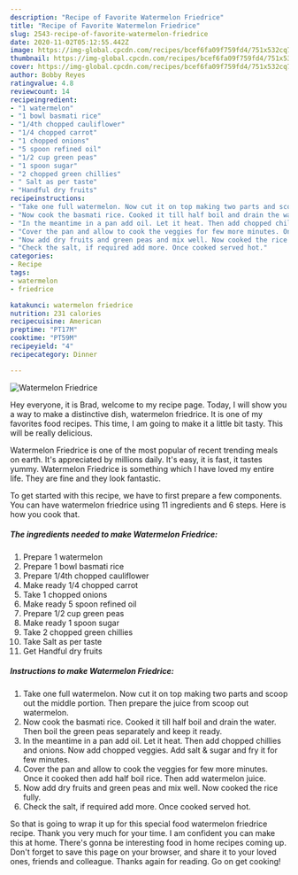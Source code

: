 ```yaml
---
description: "Recipe of Favorite Watermelon Friedrice"
title: "Recipe of Favorite Watermelon Friedrice"
slug: 2543-recipe-of-favorite-watermelon-friedrice
date: 2020-11-02T05:12:55.442Z
image: https://img-global.cpcdn.com/recipes/bcef6fa09f759fd4/751x532cq70/watermelon-friedrice-recipe-main-photo.jpg
thumbnail: https://img-global.cpcdn.com/recipes/bcef6fa09f759fd4/751x532cq70/watermelon-friedrice-recipe-main-photo.jpg
cover: https://img-global.cpcdn.com/recipes/bcef6fa09f759fd4/751x532cq70/watermelon-friedrice-recipe-main-photo.jpg
author: Bobby Reyes
ratingvalue: 4.8
reviewcount: 14
recipeingredient:
- "1 watermelon"
- "1 bowl basmati rice"
- "1/4th chopped cauliflower"
- "1/4 chopped carrot"
- "1 chopped onions"
- "5 spoon refined oil"
- "1/2 cup green peas"
- "1 spoon sugar"
- "2 chopped green chillies"
- " Salt as per taste"
- "Handful dry fruits"
recipeinstructions:
- "Take one full watermelon. Now cut it on top making two parts and scoop out the middle portion. Then prepare the juice from scoop out watermelon."
- "Now cook the basmati rice. Cooked it till half boil and drain the water. Then boil the green peas separately and keep it ready."
- "In the meantime in a pan add oil. Let it heat. Then add chopped chillies and onions. Now add chopped veggies. Add salt &amp; sugar and fry it for few minutes."
- "Cover the pan and allow to cook the veggies for few more minutes. Once it cooked then add half boil rice. Then add watermelon juice."
- "Now add dry fruits and green peas and mix well. Now cooked the rice fully."
- "Check the salt, if required add more. Once cooked served hot."
categories:
- Recipe
tags:
- watermelon
- friedrice

katakunci: watermelon friedrice 
nutrition: 231 calories
recipecuisine: American
preptime: "PT17M"
cooktime: "PT59M"
recipeyield: "4"
recipecategory: Dinner

---
```



![Watermelon Friedrice](https://img-global.cpcdn.com/recipes/bcef6fa09f759fd4/751x532cq70/watermelon-friedrice-recipe-main-photo.jpg)

Hey everyone, it is Brad, welcome to my recipe page. Today, I will show you a way to make a distinctive dish, watermelon friedrice. It is one of my favorites food recipes. This time, I am going to make it a little bit tasty. This will be really delicious.

Watermelon Friedrice is one of the most popular of recent trending meals on earth. It's appreciated by millions daily. It's easy, it is fast, it tastes yummy. Watermelon Friedrice is something which I have loved my entire life. They are fine and they look fantastic.




To get started with this recipe, we have to first prepare a few components. You can have watermelon friedrice using 11 ingredients and 6 steps. Here is how you cook that.

<!--inarticleads1-->

##### The ingredients needed to make Watermelon Friedrice:

1. Prepare 1 watermelon
1. Prepare 1 bowl basmati rice
1. Prepare 1/4th chopped cauliflower
1. Make ready 1/4 chopped carrot
1. Take 1 chopped onions
1. Make ready 5 spoon refined oil
1. Prepare 1/2 cup green peas
1. Make ready 1 spoon sugar
1. Take 2 chopped green chillies
1. Take  Salt as per taste
1. Get Handful dry fruits




<!--inarticleads2-->

##### Instructions to make Watermelon Friedrice:

1. Take one full watermelon. Now cut it on top making two parts and scoop out the middle portion. Then prepare the juice from scoop out watermelon.
1. Now cook the basmati rice. Cooked it till half boil and drain the water. Then boil the green peas separately and keep it ready.
1. In the meantime in a pan add oil. Let it heat. Then add chopped chillies and onions. Now add chopped veggies. Add salt &amp; sugar and fry it for few minutes.
1. Cover the pan and allow to cook the veggies for few more minutes. Once it cooked then add half boil rice. Then add watermelon juice.
1. Now add dry fruits and green peas and mix well. Now cooked the rice fully.
1. Check the salt, if required add more. Once cooked served hot.




So that is going to wrap it up for this special food watermelon friedrice recipe. Thank you very much for your time. I am confident you can make this at home. There's gonna be interesting food in home recipes coming up. Don't forget to save this page on your browser, and share it to your loved ones, friends and colleague. Thanks again for reading. Go on get cooking!
